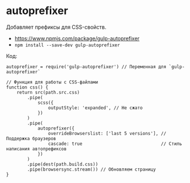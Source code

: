 # autoprefixer
Добавляет префиксы для CSS-свойств.

- https://www.npmjs.com/package/gulp-autoprefixer
- `npm install --save-dev gulp-autoprefixer`

Код:

    autoprefixer = require('gulp-autoprefixer') // Переменная для `gulp-autoprefixer`

    // Функция для работы с CSS-файлами
    function css() {
        return src(path.src.css)
            .pipe(
                scss({
                    outputStyle: 'expanded', // Не сжато
                })
            )
            .pipe(
                autoprefixer({
                    overrideBrowserslist: ['last 5 versions'], // Поддержка браузеров
                    cascade: true                              // Стиль написания автопрефиксов
                })
            )
            .pipe(dest(path.build.css))
            .pipe(browsersync.stream()) // Обновляем страницу
    }
